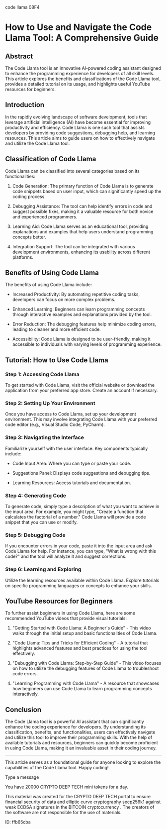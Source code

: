 code llama 08F4
# How to Use and Navigate the Code Llama Tool: A Comprehensive Guide



## Abstract



The Code Llama tool is an innovative AI-powered coding assistant designed to enhance the programming experience for developers of all skill levels. This article explores the benefits and classifications of the Code Llama tool, provides a detailed tutorial on its usage, and highlights useful YouTube resources for beginners.



## Introduction



In the rapidly evolving landscape of software development, tools that leverage artificial intelligence (AI) have become essential for improving productivity and efficiency. Code Llama is one such tool that assists developers by providing code suggestions, debugging help, and learning resources. This article aims to guide users on how to effectively navigate and utilize the Code Llama tool.



## Classification of Code Llama



Code Llama can be classified into several categories based on its functionalities:



1. Code Generation: The primary function of Code Llama is to generate code snippets based on user input, which can significantly speed up the coding process.



2. Debugging Assistance: The tool can help identify errors in code and suggest possible fixes, making it a valuable resource for both novice and experienced programmers.



3. Learning Aid: Code Llama serves as an educational tool, providing explanations and examples that help users understand programming concepts better.



4. Integration Support: The tool can be integrated with various development environments, enhancing its usability across different platforms.



## Benefits of Using Code Llama



The benefits of using Code Llama include:



- Increased Productivity: By automating repetitive coding tasks, developers can focus on more complex problems.



- Enhanced Learning: Beginners can learn programming concepts through interactive examples and explanations provided by the tool.



- Error Reduction: The debugging features help minimize coding errors, leading to cleaner and more efficient code.



- Accessibility: Code Llama is designed to be user-friendly, making it accessible to individuals with varying levels of programming experience.



## Tutorial: How to Use Code Llama



### Step 1: Accessing Code Llama



To get started with Code Llama, visit the official website or download the application from your preferred app store. Create an account if necessary.



### Step 2: Setting Up Your Environment



Once you have access to Code Llama, set up your development environment. This may involve integrating Code Llama with your preferred code editor (e.g., Visual Studio Code, PyCharm).



### Step 3: Navigating the Interface



Familiarize yourself with the user interface. Key components typically include:



- Code Input Area: Where you can type or paste your code.

- Suggestions Panel: Displays code suggestions and debugging tips.

- Learning Resources: Access tutorials and documentation.



### Step 4: Generating Code



To generate code, simply type a description of what you want to achieve in the input area. For example, you might type, "Create a function that calculates the factorial of a number." Code Llama will provide a code snippet that you can use or modify.



### Step 5: Debugging Code



If you encounter errors in your code, paste it into the input area and ask Code Llama for help. For instance, you can type, "What is wrong with this code?" and the tool will analyze it and suggest corrections.



### Step 6: Learning and Exploring



Utilize the learning resources available within Code Llama. Explore tutorials on specific programming languages or concepts to enhance your skills.



## YouTube Resources for Beginners



To further assist beginners in using Code Llama, here are some recommended YouTube videos that provide visual tutorials:



1. "Getting Started with Code Llama: A Beginner's Guide" - This video walks through the initial setup and basic functionalities of Code Llama.



2. "Code Llama: Tips and Tricks for Efficient Coding" - A tutorial that highlights advanced features and best practices for using the tool effectively.



3. "Debugging with Code Llama: Step-by-Step Guide" - This video focuses on how to utilize the debugging features of Code Llama to troubleshoot code errors.



4. "Learning Programming with Code Llama" - A resource that showcases how beginners can use Code Llama to learn programming concepts interactively.



## Conclusion



The Code Llama tool is a powerful AI assistant that can significantly enhance the coding experience for developers. By understanding its classification, benefits, and functionalities, users can effectively navigate and utilize this tool to improve their programming skills. With the help of available tutorials and resources, beginners can quickly become proficient in using Code Llama, making it an invaluable asset in their coding journey.



---



This article serves as a foundational guide for anyone looking to explore the capabilities of the Code Llama tool. Happy coding!



Type a message

You have 20000 CRYPTO DEEP TECH mini tokens for a day.


This material was created for the  CRYPTO DEEP TECH portal  to ensure financial security of data and elliptic curve cryptography  secp256k1 against weak ECDSA  signatures   in the  BITCOIN cryptocurrency . The creators of the software are not responsible for the use of materials.

 ID: ffb65cba

